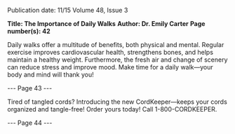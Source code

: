 Publication date: 11/15
Volume 48, Issue 3

**Title: The Importance of Daily Walks**
**Author: Dr. Emily Carter**
**Page number(s): 42**

Daily walks offer a multitude of benefits, both physical and mental.  Regular exercise improves cardiovascular health, strengthens bones, and helps maintain a healthy weight.  Furthermore, the fresh air and change of scenery can reduce stress and improve mood.  Make time for a daily walk—your body and mind will thank you!


--- Page 43 ---

Tired of tangled cords?  Introducing the new CordKeeper—keeps your cords organized and tangle-free! Order yours today!  Call 1-800-CORDKEEPER.


--- Page 44 ---